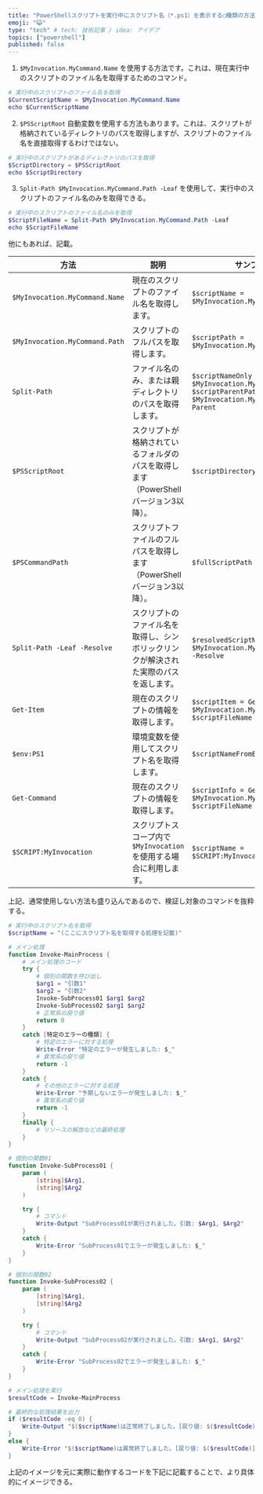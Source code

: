 ```yaml
---
title: "PowerShellスクリプトを実行中にスクリプト名（*.ps1）を表示する◯種類の方法"
emoji: "😺"
type: "tech" # tech: 技術記事 / idea: アイデア
topics: ["powershell"]
published: false
---
```


1. `$MyInvocation.MyCommand.Name` を使用する方法です。これは、現在実行中のスクリプトのファイル名を取得するためのコマンド。

```powershell
# 実行中のスクリプトのファイル名を取得
$CurrentScriptName = $MyInvocation.MyCommand.Name
echo $CurrentScriptName
```

2. `$PSScriptRoot` 自動変数を使用する方法もあります。これは、スクリプトが格納されているディレクトリのパスを取得しますが、スクリプトのファイル名を直接取得するわけではない。

```powershell
# 実行中のスクリプトがあるディレクトリのパスを取得
$ScriptDirectory = $PSScriptRoot
echo $ScriptDirectory
```

3. `Split-Path $MyInvocation.MyCommand.Path -Leaf` を使用して、実行中のスクリプトのファイル名のみを取得できる。

```powershell
# 実行中のスクリプトのファイル名のみを取得
$ScriptFileName = Split-Path $MyInvocation.MyCommand.Path -Leaf
echo $ScriptFileName
```

他にもあれば、記載。

| 方法 | 説明 | サンプルコード |
| --- | --- | --- |
| `$MyInvocation.MyCommand.Name` | 現在のスクリプトのファイル名を取得します。 | `$scriptName = $MyInvocation.MyCommand.Name` |
| `$MyInvocation.MyCommand.Path` | スクリプトのフルパスを取得します。 | `$scriptPath = $MyInvocation.MyCommand.Path` |
| `Split-Path` | ファイル名のみ、または親ディレクトリのパスを取得します。 | `$scriptNameOnly = Split-Path $MyInvocation.MyCommand.Path -Leaf`<br>`$scriptParentPath = Split-Path $MyInvocation.MyCommand.Path -Parent` |
| `$PSScriptRoot` | スクリプトが格納されているフォルダのパスを取得します（PowerShellバージョン3以降）。 | `$scriptDirectory = $PSScriptRoot` |
| `$PSCommandPath` | スクリプトファイルのフルパスを取得します（PowerShellバージョン3以降）。 | `$fullScriptPath = $PSCommandPath` |
| `Split-Path -Leaf -Resolve` | スクリプトのファイル名を取得し、シンボリックリンクが解決された実際のパスを返します。 | `$resolvedScriptName = Split-Path $MyInvocation.MyCommand.Path -Leaf -Resolve` |
| `Get-Item` | 現在のスクリプトの情報を取得します。 | `$scriptItem = Get-Item -Path $MyInvocation.MyCommand.Path`<br>`$scriptFileName = $scriptItem.Name` |
| `$env:PS1` | 環境変数を使用してスクリプト名を取得します。 | `$scriptNameFromEnv = $env:PS1` |
| `Get-Command` | 現在のスクリプトの情報を取得します。 | `$scriptInfo = Get-Command -Name $MyInvocation.MyCommand.Name`<br>`$scriptFileName = $scriptInfo.Name` |
| `$SCRIPT:MyInvocation` | スクリプトスコープ内で`$MyInvocation`を使用する場合に利用します。 | `$scriptName = $SCRIPT:MyInvocation.MyCommand.Name` |

上記、通常使用しない方法も盛り込んであるので、検証し対象のコマンドを抜粋する。

```powershell:xxx.ps1
# 実行中のスクリプト名を取得
$scriptName = "(ここにスクリプト名を取得する処理を記載)"

# メイン処理
function Invoke-MainProcess {
    # メイン処理のコード
    try {
        # 個別の関数を呼び出し
        $arg1 = "引数1"
        $arg2 = "引数2"
        Invoke-SubProcess01 $arg1 $arg2
        Invoke-SubProcess02 $arg1 $arg2
        # 正常系の戻り値
        return 0
    }
    catch [特定のエラーの種類] {
        # 特定のエラーに対する処理
        Write-Error "特定のエラーが発生しました: $_"
        # 異常系の戻り値
        return -1
    }
    catch {
        # その他のエラーに対する処理
        Write-Error "予期しないエラーが発生しました: $_"
        # 異常系の戻り値
        return -1
    }
    finally {
        # リソースの解放などの最終処理
    }
}

# 個別の関数01
function Invoke-SubProcess01 {
    param (
        [string]$Arg1,
        [string]$Arg2
    )

    try {
        # コマンド
        Write-Output "SubProcess01が実行されました。引数: $Arg1, $Arg2"
    }
    catch {
        Write-Error "SubProcess01でエラーが発生しました: $_"
    }
}

# 個別の関数02
function Invoke-SubProcess02 {
    param (
        [string]$Arg1,
        [string]$Arg2
    )

    try {
        # コマンド
        Write-Output "SubProcess02が実行されました。引数: $Arg1, $Arg2"
    }
    catch {
        Write-Error "SubProcess02でエラーが発生しました: $_"
    }
}

# メイン処理を実行
$resultCode = Invoke-MainProcess

# 最終的な処理結果を出力
if ($resultCode -eq 0) {
    Write-Output "$($scriptName)は正常終了しました。[戻り値: $($resultCode)]"
}
else {
    Write-Error "$($scriptName)は異常終了しました。[戻り値: $($resultCode)]"
}
```

上記のイメージを元に実際に動作するコードを下記に記載することで、より具体的にイメージできる。
